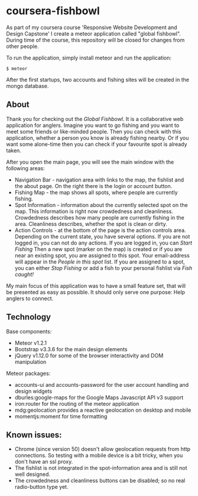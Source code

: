 # coursera-fishbowl
As part of my coursera course 'Responsive Website Development and Design Capstone' I create a meteor application called "global fishbowl". During time of the course, this repository will be closed for changes from other people.

To run the application, simply install meteor and run the application:
```
$ meteor
```

After the first startups, two accounts and fishing sites will be created in the mongo database.

## About

Thank you for checking out the *Global Fishbowl*. It is a collaborative web application for anglers. Imagine you want to go fishing and you want to meet some friends or like-minded people. Then you can check with this application, whether a person you know is already fishing nearby. Or if you want some alone-time then you can check if your favourite spot is already taken.    
  
After you open the main page, you will see the main window with the following areas:
* Navigation Bar - navigation area with links to the map, the fishlist and the about page. On the right there is the login or account button.
* Fishing Map - the map shows all spots, where people are currently fishing.
* Spot Information - information about the currently selected spot on the map. This information is right now crowdedness and cleanliness. Crowdedness describes how many people are currently fishing in the area. Cleanliness describes, whether the spot is clean or dirty.
* Action Controls - at the bottom of the page is the action controls area. Depending on the current state, you have several options. If you are not logged in, you can not do any actions. If you are logged in, you can *Start Fishing* Then a new spot (marker on the map) is created or if you are near an existing spot, you are assigned to this spot. Your email-address will appear in the *People in this spot* list. If you are assigned to a spot, you can either *Stop Fishing* or add a fish to your personal fishlist via *Fish caught!*

My main focus of this application was to have a small feature set, that will be presented as easy as possible. It should only serve one purpose: Help anglers to connect.

## Technology

Base components:
* Meteor v1.2.1
* Bootstrap v3.3.6 for the main design elements
* jQuery v1.12.0 for some of the browser interactivity and DOM manipulation

Meteor packages:
* accounts-ui and accounts-password for the user account handling and design widgets
* dburles:google-maps for the Google Maps Javascript API v3 support
* iron:router for the routing of the meteor application
* mdg:geolocation provides a reactive geolocation on desktop and mobile
* momentjs:moment for time formatting


## Known issues:

* Chrome (since version 50) doesn't allow geolocation requests from http connections. So testing with a mobile device is a bit tricky, when you don't have an ssl proxy.
* The fishlist is not integrated in the spot-information area and is still not well designed.
* The crowdedness and cleanliness buttons can be disabled; so no real radio-button type yet.

